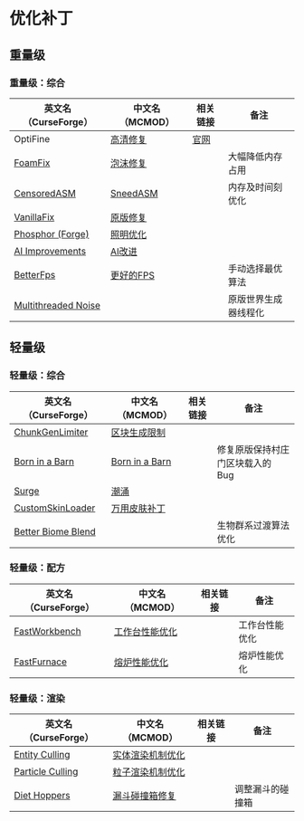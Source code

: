 # 优化补丁

## 重量级

### 重量级：综合

| 英文名（CurseForge）                                                                    | 中文名（MCMOD）                                   | 相关链接                          | 备注                 |
| --------------------------------------------------------------------------------------- | ------------------------------------------------- | --------------------------------- | -------------------- |
| OptiFine                                                                                | [高清修复](https://www.mcmod.cn/class/36.html)    | [官网](https://optifine.net/home) |                      |
| [FoamFix](https://www.curseforge.com/minecraft/mc-mods/foamfix-optimization-mod)        | [泡沫修复](https://www.mcmod.cn/class/978.html)   |                                   | 大幅降低内存占用     |
| [CensoredASM](https://www.curseforge.com/minecraft/mc-mods/sneedasm)                    | [SneedASM](https://www.mcmod.cn/class/3848.html)  |                                   | 内存及时间刻优化     |
| [VanillaFix](https://www.curseforge.com/minecraft/mc-mods/vanillafix)                   | [原版修复](https://www.mcmod.cn/class/1223.html)  |                                   |                      |
| [Phosphor (Forge)](https://www.curseforge.com/minecraft/mc-mods/phosphor-forge)         | [照明优化](https://www.mcmod.cn/class/1766.html)  |                                   |                      |
| [AI Improvements](https://www.curseforge.com/minecraft/mc-mods/ai-improvements)         | [AI改进](https://www.mcmod.cn/class/1480.html)    |                                   |                      |
| [BetterFps](https://www.curseforge.com/minecraft/mc-mods/betterfps)                     | [更好的FPS](https://www.mcmod.cn/class/1384.html) |                                   | 手动选择最优算法     |
| [Multithreaded Noise](https://www.curseforge.com/minecraft/mc-mods/multithreaded-noise) |                                                   |                                   | 原版世界生成器线程化 |

## 轻量级

### 轻量级：综合

| 英文名（CurseForge）                                                                  | 中文名（MCMOD）                                        | 相关链接 | 备注                             |
| ------------------------------------------------------------------------------------- | ------------------------------------------------------ | -------- | -------------------------------- |
| [ChunkGenLimiter](https://www.curseforge.com/minecraft/mc-mods/chunkgenlimited)       | [区块生成限制](https://www.mcmod.cn/class/4516.html)   |          |                                  |
| [Born in a Barn](https://www.curseforge.com/minecraft/mc-mods/born-in-a-barn)         | [Born in a Barn](https://www.mcmod.cn/class/1746.html) |          | 修复原版保持村庄门区块载入的 Bug |
| [Surge](https:/surge/www.curseforge.com/minecraft/mc-mods/surge)                      | [潮涌](https://www.mcmod.cn/class/1478.html)           |          |                                  |
| [CustomSkinLoader](https://www.curseforge.com/minecraft/mc-mods/customskinloader)     | [万用皮肤补丁](https://www.mcmod.cn/class/883.html)    |          |                                  |
| [Better Biome Blend](https://www.curseforge.com/minecraft/mc-mods/better-biome-blend) |                                                        |          | 生物群系过渡算法优化             |

### 轻量级：配方

| 英文名（CurseForge）                                                        | 中文名（MCMOD）                                        | 相关链接 | 备注           |
| --------------------------------------------------------------------------- | ------------------------------------------------------ | -------- | -------------- |
| [FastWorkbench](https://www.curseforge.com/minecraft/mc-mods/fastworkbench) | [工作台性能优化](https://www.mcmod.cn/class/1486.html) |          | 工作台性能优化 |
| [FastFurnace](https://www.curseforge.com/minecraft/mc-mods/fastfurnace)     | [熔炉性能优化](https://www.mcmod.cn/class/1485.html)   |          | 熔炉性能优化   |

### 轻量级：渲染

| 英文名（CurseForge）                                                              | 中文名（MCMOD）                                          | 相关链接 | 备注             |
| --------------------------------------------------------------------------------- | -------------------------------------------------------- | -------- | ---------------- |
| [Entity Culling](https://www.curseforge.com/minecraft/mc-mods/entity-culling)     | [实体渲染机制优化](https://www.mcmod.cn/class/3058.html) |          |                  |
| [Particle Culling](https://www.curseforge.com/minecraft/mc-mods/particle-culling) | [粒子渲染机制优化](https://www.mcmod.cn/class/3056.html) |          |                  |
| [Diet Hoppers](https://www.curseforge.com/minecraft/mc-mods/diet-hoppers)         | [漏斗碰撞箱修复](https://www.mcmod.cn/class/1514.html)   |          | 调整漏斗的碰撞箱 |
